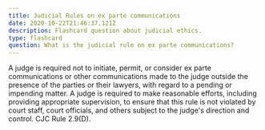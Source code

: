 ```yaml
---
title: Judicial Rules on ex parte communications
date: 2020-10-22T21:46:37.121Z
description: Flashcard question about judicial ethics.
type: flashcard
question: What is the judicial rule on ex parte communications?
---
```


A judge is required not to initiate, permit, or consider ex parte communications or other communications made to the judge outside the presence of the parties or their lawyers, with regard to a pending or impending matter. A judge is required to make reasonable efforts, including providing appropriate supervision, to ensure that this rule is not violated by court staff, court officials, and others subject to the judge's direction and control. CJC Rule 2.9(D).
